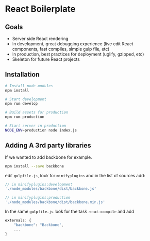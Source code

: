 # React Boilerplate

## Goals
- Server side React rendering
- In development, great debugging experience (live edit React components, fast compiles, simple gulp file, etc)
- In production, best practices for deployment (uglify, gzipped, etc)
- Skeleton for future React projects

## Installation 
```bash
# Install node modules
npm install

# Start development
npm run develop

# Build assets for production
npm run production

# Start server in production
NODE_ENV=production node index.js
```

## Adding A 3rd party libraries

If we wanted to add backbone for example.

```bash
npm install --save backbone
```

edit `gulpfile.js`, look for `minifyplugins`  and in the list of sources add:

```js
// in minifyplugins:development
'./node_modules/backbone/dist/backbone.js'
```

```js
// in minifyplugins:production
'./node_modules/backbone/dist/backbone.min.js'
```

In the same `gulpfile.js` look for the task `react:compile` and add 

```js
externals: {
    "backbone": "Backbone",
    ...
}
